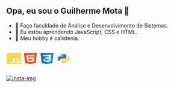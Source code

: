 ## Opa, eu sou o Guilherme Mota 👋


- 🔭 Faço faculdade de Análise e Desenvolvimento de Sistemas.
- 🌱 Eu estou aprendendo JavaScript, CSS e HTML.
- 💪 Meu hobby é calistenia.

<div style="display: inline_block"><br>
  <img align="center" alt="Gui-Js" height="30" width="40" src="https://raw.githubusercontent.com/devicons/devicon/master/icons/javascript/javascript-plain.svg">
  <img align="center" alt="Gui-HTML" height="30" width="40" src="https://raw.githubusercontent.com/devicons/devicon/master/icons/html5/html5-original.svg">
  <img align="center" alt="Gui-CSS" height="30" width="40" src="https://raw.githubusercontent.com/devicons/devicon/master/icons/css3/css3-original.svg">
  <img align="center" alt="Gui-Python" height="30" width="40" src="https://raw.githubusercontent.com/devicons/devicon/master/icons/python/python-original.svg">
</div>

##

<div> 
  <a href="https://www.youtube.com/channel/UC_-uuuZbY0AAt9CViNzvc-Q](https://instagram.com/g._mota" target="_blank"><img alt="insta-img" height="30" src="https://cdn.discordapp.com/attachments/722803612224323605/1106050378291757138/instagram-round-color-icon.png" target="_blank"></a>

</div>
